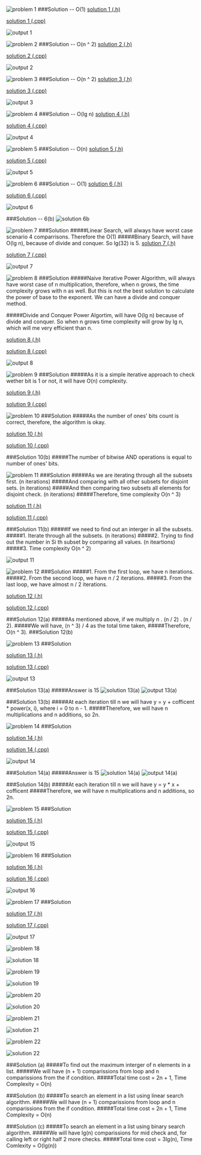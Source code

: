 ![problem 1](https://github.com/cpp-rakesh/DiscreteMathematicsAndItsApplications/blob/master/Chapter_3_Algorithms/3.3_Complexity_Of_Algorithms/Exercises/repo/images/problem_1.jpg)
###Solution -- O(1)
[solution 1 (.h)](https://github.com/cpp-rakesh/DiscreteMathematicsAndItsApplications/tree/master/Chapter_3_Algorithms/3.3_Complexity_Of_Algorithms/Exercises/repo/source/source/inc/Solution_1.h)

[solution 1 (.cpp)](https://github.com/cpp-rakesh/DiscreteMathematicsAndItsApplications/tree/master/Chapter_3_Algorithms/3.3_Complexity_Of_Algorithms/Exercises/repo/source/source/src/Solution_1.cpp)

![output 1](https://github.com/cpp-rakesh/DiscreteMathematicsAndItsApplications/blob/master/Chapter_3_Algorithms/3.3_Complexity_Of_Algorithms/Exercises/repo/images/output_1.jpg)


![problem 2](https://github.com/cpp-rakesh/DiscreteMathematicsAndItsApplications/blob/master/Chapter_3_Algorithms/3.3_Complexity_Of_Algorithms/Exercises/repo/images/problem_2.jpg)
###Solution -- O(n ^ 2)
[solution 2 (.h)](https://github.com/cpp-rakesh/DiscreteMathematicsAndItsApplications/tree/master/Chapter_3_Algorithms/3.3_Complexity_Of_Algorithms/Exercises/repo/source/source/inc/Solution_2.h)

[solution 2 (.cpp)](https://github.com/cpp-rakesh/DiscreteMathematicsAndItsApplications/tree/master/Chapter_3_Algorithms/3.3_Complexity_Of_Algorithms/Exercises/repo/source/source/src/Solution_2.cpp)

![output 2](https://github.com/cpp-rakesh/DiscreteMathematicsAndItsApplications/blob/master/Chapter_3_Algorithms/3.3_Complexity_Of_Algorithms/Exercises/repo/images/output_2.jpg)


![problem 3](https://github.com/cpp-rakesh/DiscreteMathematicsAndItsApplications/blob/master/Chapter_3_Algorithms/3.3_Complexity_Of_Algorithms/Exercises/repo/images/problem_3.jpg)
###Solution -- O(n ^ 2)
[solution 3 (.h)](https://github.com/cpp-rakesh/DiscreteMathematicsAndItsApplications/tree/master/Chapter_3_Algorithms/3.3_Complexity_Of_Algorithms/Exercises/repo/source/source/inc/Solution_3.h)

[solution 3 (.cpp)](https://github.com/cpp-rakesh/DiscreteMathematicsAndItsApplications/tree/master/Chapter_3_Algorithms/3.3_Complexity_Of_Algorithms/Exercises/repo/source/source/src/Solution_3.cpp)

![output 3](https://github.com/cpp-rakesh/DiscreteMathematicsAndItsApplications/blob/master/Chapter_3_Algorithms/3.3_Complexity_Of_Algorithms/Exercises/repo/images/output_3.jpg)


![problem 4](https://github.com/cpp-rakesh/DiscreteMathematicsAndItsApplications/blob/master/Chapter_3_Algorithms/3.3_Complexity_Of_Algorithms/Exercises/repo/images/problem_4.jpg)
###Solution -- O(lg n)
[solution 4 (.h)](https://github.com/cpp-rakesh/DiscreteMathematicsAndItsApplications/tree/master/Chapter_3_Algorithms/3.3_Complexity_Of_Algorithms/Exercises/repo/source/source/inc/Solution_4.h)

[solution 4 (.cpp)](https://github.com/cpp-rakesh/DiscreteMathematicsAndItsApplications/tree/master/Chapter_3_Algorithms/3.3_Complexity_Of_Algorithms/Exercises/repo/source/source/src/Solution_4.cpp)

![output 4](https://github.com/cpp-rakesh/DiscreteMathematicsAndItsApplications/blob/master/Chapter_3_Algorithms/3.3_Complexity_Of_Algorithms/Exercises/repo/images/output_4.jpg)


![problem 5](https://github.com/cpp-rakesh/DiscreteMathematicsAndItsApplications/blob/master/Chapter_3_Algorithms/3.3_Complexity_Of_Algorithms/Exercises/repo/images/problem_5.jpg)
###Solution -- O(n)
[solution 5 (.h)](https://github.com/cpp-rakesh/DiscreteMathematicsAndItsApplications/tree/master/Chapter_3_Algorithms/3.3_Complexity_Of_Algorithms/Exercises/repo/source/source/inc/Solution_5.h)

[solution 5 (.cpp)](https://github.com/cpp-rakesh/DiscreteMathematicsAndItsApplications/tree/master/Chapter_3_Algorithms/3.3_Complexity_Of_Algorithms/Exercises/repo/source/source/src/Solution_5.cpp)

![output 5](https://github.com/cpp-rakesh/DiscreteMathematicsAndItsApplications/blob/master/Chapter_3_Algorithms/3.3_Complexity_Of_Algorithms/Exercises/repo/images/output_5.jpg)


![problem 6](https://github.com/cpp-rakesh/DiscreteMathematicsAndItsApplications/blob/master/Chapter_3_Algorithms/3.3_Complexity_Of_Algorithms/Exercises/repo/images/problem_6.jpg)
###Solution -- O(1)
[solution 6 (.h)](https://github.com/cpp-rakesh/DiscreteMathematicsAndItsApplications/tree/master/Chapter_3_Algorithms/3.3_Complexity_Of_Algorithms/Exercises/repo/source/source/inc/Solution_6.h)

[solution 6 (.cpp)](https://github.com/cpp-rakesh/DiscreteMathematicsAndItsApplications/tree/master/Chapter_3_Algorithms/3.3_Complexity_Of_Algorithms/Exercises/repo/source/source/src/Solution_6.cpp)

![output 6](https://github.com/cpp-rakesh/DiscreteMathematicsAndItsApplications/blob/master/Chapter_3_Algorithms/3.3_Complexity_Of_Algorithms/Exercises/repo/images/output_6.jpg)

###Solution -- 6(b)
![solution 6b](https://github.com/cpp-rakesh/DiscreteMathematicsAndItsApplications/blob/master/Chapter_3_Algorithms/3.3_Complexity_Of_Algorithms/Exercises/repo/images/solution_6_b.jpg)


![problem 7](https://github.com/cpp-rakesh/DiscreteMathematicsAndItsApplications/blob/master/Chapter_3_Algorithms/3.3_Complexity_Of_Algorithms/Exercises/repo/images/problem_7.jpg)
###Solution
#####Linear Search, will always have worst case scenario 4 comparrisons. Therefore the O(1)
#####Binary Search, will have O(lg n), because of divide and conquer. So lg(32) is 5.
[solution 7 (.h)](https://github.com/cpp-rakesh/DiscreteMathematicsAndItsApplications/tree/master/Chapter_3_Algorithms/3.3_Complexity_Of_Algorithms/Exercises/repo/source/source/inc/Solution_7.h)

[solution 7 (.cpp)](https://github.com/cpp-rakesh/DiscreteMathematicsAndItsApplications/tree/master/Chapter_3_Algorithms/3.3_Complexity_Of_Algorithms/Exercises/repo/source/source/src/Solution_7.cpp)

![output 7](https://github.com/cpp-rakesh/DiscreteMathematicsAndItsApplications/blob/master/Chapter_3_Algorithms/3.3_Complexity_Of_Algorithms/Exercises/repo/images/output_7.jpg)


![problem 8](https://github.com/cpp-rakesh/DiscreteMathematicsAndItsApplications/blob/master/Chapter_3_Algorithms/3.3_Complexity_Of_Algorithms/Exercises/repo/images/problem_8.jpg)
###Solution
#####Naive Iterative Power Algorithm, will always have worst case of n multiplication,
therefore, when n grows, the time complexity grows with n as well. But this is not the best solution
to calculate the power of base to the exponent. We can have a divide and conquer method.

#####Divide and Conquer Power Algortim, will have O(lg n) because of divide and conquer.
So when n grows time complexity will grow by lg n, which will me very efficient than n.

[solution 8 (.h)](https://github.com/cpp-rakesh/DiscreteMathematicsAndItsApplications/tree/master/Chapter_3_Algorithms/3.3_Complexity_Of_Algorithms/Exercises/repo/source/source/inc/Solution_8.h)

[solution 8 (.cpp)](https://github.com/cpp-rakesh/DiscreteMathematicsAndItsApplications/tree/master/Chapter_3_Algorithms/3.3_Complexity_Of_Algorithms/Exercises/repo/source/source/src/Solution_8.cpp)

![output 8](https://github.com/cpp-rakesh/DiscreteMathematicsAndItsApplications/blob/master/Chapter_3_Algorithms/3.3_Complexity_Of_Algorithms/Exercises/repo/images/output_8.jpg)


![problem 9](https://github.com/cpp-rakesh/DiscreteMathematicsAndItsApplications/blob/master/Chapter_3_Algorithms/3.3_Complexity_Of_Algorithms/Exercises/repo/images/problem_9.jpg)
###Solution
#####As it is a simple iterative approach to check wether bit is 1 or not, it will have O(n) complexity.

[solution 9 (.h)](https://github.com/cpp-rakesh/DiscreteMathematicsAndItsApplications/tree/master/Chapter_3_Algorithms/3.3_Complexity_Of_Algorithms/Exercises/repo/source/source/inc/Solution_9.h)

[solution 9 (.cpp)](https://github.com/cpp-rakesh/DiscreteMathematicsAndItsApplications/tree/master/Chapter_3_Algorithms/3.3_Complexity_Of_Algorithms/Exercises/repo/source/source/src/Solution_9.cpp)


![problem 10](https://github.com/cpp-rakesh/DiscreteMathematicsAndItsApplications/blob/master/Chapter_3_Algorithms/3.3_Complexity_Of_Algorithms/Exercises/repo/images/problem_10.jpg)
###Solution
#####As the number of ones' bits count is correct, therefore, the algorithm is okay.

[solution 10 (.h)](https://github.com/cpp-rakesh/DiscreteMathematicsAndItsApplications/tree/master/Chapter_3_Algorithms/3.3_Complexity_Of_Algorithms/Exercises/repo/source/source/inc/Solution_10.h)

[solution 10 (.cpp)](https://github.com/cpp-rakesh/DiscreteMathematicsAndItsApplications/tree/master/Chapter_3_Algorithms/3.3_Complexity_Of_Algorithms/Exercises/repo/source/source/src/Solution_10.cpp)

###Solution 10(b)
#####The number of bitwise AND operations is equal to number of ones' bits.



![problem 11](https://github.com/cpp-rakesh/DiscreteMathematicsAndItsApplications/blob/master/Chapter_3_Algorithms/3.3_Complexity_Of_Algorithms/Exercises/repo/images/problem_11.jpg)
###Solution
#####As we are iterating through all the subsets first. (n iterations)
#####And comparing with all other subsets for disjoint sets. (n iterations)
#####And then comparing two subsets all elements for disjoint check. (n iterations)
#####Therefore, time complexity O(n ^ 3)

[solution 11 (.h)](https://github.com/cpp-rakesh/DiscreteMathematicsAndItsApplications/tree/master/Chapter_3_Algorithms/3.3_Complexity_Of_Algorithms/Exercises/repo/source/source/inc/Solution_11.h)

[solution 11 (.cpp)](https://github.com/cpp-rakesh/DiscreteMathematicsAndItsApplications/tree/master/Chapter_3_Algorithms/3.3_Complexity_Of_Algorithms/Exercises/repo/source/source/src/Solution_11.cpp)

###Solution 11(b)
#####If we need to find out an interger in all the subsets.
#####1. Iterate through all the subsets. (n iterations)
#####2. Trying to find out the number in Si th subset by comparing all values. (n iteartions)
#####3. Time complexity O(n ^ 2)

![output 11](https://github.com/cpp-rakesh/DiscreteMathematicsAndItsApplications/blob/master/Chapter_3_Algorithms/3.3_Complexity_Of_Algorithms/Exercises/repo/images/output_11.jpg)


![problem 12](https://github.com/cpp-rakesh/DiscreteMathematicsAndItsApplications/blob/master/Chapter_3_Algorithms/3.3_Complexity_Of_Algorithms/Exercises/repo/images/problem_12.jpg)
###Solution
#####1. From the first loop, we have n iterations.
#####2. From the second loop, we have n / 2 iterations.
#####3. From the last loop, we have almost n / 2 iterations.

[solution 12 (.h)](https://github.com/cpp-rakesh/DiscreteMathematicsAndItsApplications/tree/master/Chapter_3_Algorithms/3.3_Complexity_Of_Algorithms/Exercises/repo/source/source/inc/Solution_12.h)

[solution 12 (.cpp)](https://github.com/cpp-rakesh/DiscreteMathematicsAndItsApplications/tree/master/Chapter_3_Algorithms/3.3_Complexity_Of_Algorithms/Exercises/repo/source/source/src/Solution_12.cpp)

###Solution 12(a)
#####As mentioned above, if we multiply n . (n / 2) . (n / 2).
#####We will have, (n ^ 3) / 4 as the total time taken,
#####Therefore, O(n ^ 3).
###Solution 12(b)


![problem 13](https://github.com/cpp-rakesh/DiscreteMathematicsAndItsApplications/blob/master/Chapter_3_Algorithms/3.3_Complexity_Of_Algorithms/Exercises/repo/images/problem_13.jpg)
###Solution

[solution 13 (.h)](https://github.com/cpp-rakesh/DiscreteMathematicsAndItsApplications/tree/master/Chapter_3_Algorithms/3.3_Complexity_Of_Algorithms/Exercises/repo/source/source/inc/Solution_13.h)

[solution 13 (.cpp)](https://github.com/cpp-rakesh/DiscreteMathematicsAndItsApplications/tree/master/Chapter_3_Algorithms/3.3_Complexity_Of_Algorithms/Exercises/repo/source/source/src/Solution_13.cpp)

![output 13](https://github.com/cpp-rakesh/DiscreteMathematicsAndItsApplications/blob/master/Chapter_3_Algorithms/3.3_Complexity_Of_Algorithms/Exercises/repo/images/output_13.jpg)

###Solution 13(a)
#####Answer is 15
![solution 13(a)](https://github.com/cpp-rakesh/DiscreteMathematicsAndItsApplications/blob/master/Chapter_3_Algorithms/3.3_Complexity_Of_Algorithms/Exercises/repo/images/solution_13_a.jpg)
![output 13(a)](https://github.com/cpp-rakesh/DiscreteMathematicsAndItsApplications/blob/master/Chapter_3_Algorithms/3.3_Complexity_Of_Algorithms/Exercises/repo/images/output_13_a.jpg)

###Solution 13(b)
#####At each iteration till n we will have y = y + cofficent * power(x, i), where i = 0 to n - 1.
#####Therefore, we will have n multiplications and n additions, so 2n.


![problem 14](https://github.com/cpp-rakesh/DiscreteMathematicsAndItsApplications/blob/master/Chapter_3_Algorithms/3.3_Complexity_Of_Algorithms/Exercises/repo/images/problem_14.jpg)
###Solution

[solution 14 (.h)](https://github.com/cpp-rakesh/DiscreteMathematicsAndItsApplications/tree/master/Chapter_3_Algorithms/3.3_Complexity_Of_Algorithms/Exercises/repo/source/source/inc/Solution_14.h)

[solution 14 (.cpp)](https://github.com/cpp-rakesh/DiscreteMathematicsAndItsApplications/tree/master/Chapter_3_Algorithms/3.3_Complexity_Of_Algorithms/Exercises/repo/source/source/src/Solution_14.cpp)

![output 14](https://github.com/cpp-rakesh/DiscreteMathematicsAndItsApplications/blob/master/Chapter_3_Algorithms/3.3_Complexity_Of_Algorithms/Exercises/repo/images/output_14.jpg)

###Solution 14(a)
#####Answer is 15
![solution 14(a)](https://github.com/cpp-rakesh/DiscreteMathematicsAndItsApplications/blob/master/Chapter_3_Algorithms/3.3_Complexity_Of_Algorithms/Exercises/repo/images/solution_14_a.jpg)
![output 14(a)](https://github.com/cpp-rakesh/DiscreteMathematicsAndItsApplications/blob/master/Chapter_3_Algorithms/3.3_Complexity_Of_Algorithms/Exercises/repo/images/output_14_a.jpg)

###Solution 14(b)
#####At each iteration till n we will have y = y * x  + cofficent
#####Therefore, we will have n multiplications and n additions, so 2n.


![problem 15](https://github.com/cpp-rakesh/DiscreteMathematicsAndItsApplications/blob/master/Chapter_3_Algorithms/3.3_Complexity_Of_Algorithms/Exercises/repo/images/problem_15.jpg)
###Solution

[solution 15 (.h)](https://github.com/cpp-rakesh/DiscreteMathematicsAndItsApplications/tree/master/Chapter_3_Algorithms/3.3_Complexity_Of_Algorithms/Exercises/repo/source/source/inc/Solution_15.h)

[solution 15 (.cpp)](https://github.com/cpp-rakesh/DiscreteMathematicsAndItsApplications/tree/master/Chapter_3_Algorithms/3.3_Complexity_Of_Algorithms/Exercises/repo/source/source/src/Solution_15.cpp)

![output 15](https://github.com/cpp-rakesh/DiscreteMathematicsAndItsApplications/blob/master/Chapter_3_Algorithms/3.3_Complexity_Of_Algorithms/Exercises/repo/images/output_15.jpg)


![problem 16](https://github.com/cpp-rakesh/DiscreteMathematicsAndItsApplications/blob/master/Chapter_3_Algorithms/3.3_Complexity_Of_Algorithms/Exercises/repo/images/problem_16.jpg)
###Solution

[solution 16 (.h)](https://github.com/cpp-rakesh/DiscreteMathematicsAndItsApplications/tree/master/Chapter_3_Algorithms/3.3_Complexity_Of_Algorithms/Exercises/repo/source/source/inc/Solution_16.h)

[solution 16 (.cpp)](https://github.com/cpp-rakesh/DiscreteMathematicsAndItsApplications/tree/master/Chapter_3_Algorithms/3.3_Complexity_Of_Algorithms/Exercises/repo/source/source/src/Solution_16.cpp)

![output 16](https://github.com/cpp-rakesh/DiscreteMathematicsAndItsApplications/blob/master/Chapter_3_Algorithms/3.3_Complexity_Of_Algorithms/Exercises/repo/images/output_16.jpg)


![problem 17](https://github.com/cpp-rakesh/DiscreteMathematicsAndItsApplications/blob/master/Chapter_3_Algorithms/3.3_Complexity_Of_Algorithms/Exercises/repo/images/problem_17.jpg)
###Solution

[solution 17 (.h)](https://github.com/cpp-rakesh/DiscreteMathematicsAndItsApplications/tree/master/Chapter_3_Algorithms/3.3_Complexity_Of_Algorithms/Exercises/repo/source/source/inc/Solution_17.h)

[solution 17 (.cpp)](https://github.com/cpp-rakesh/DiscreteMathematicsAndItsApplications/tree/master/Chapter_3_Algorithms/3.3_Complexity_Of_Algorithms/Exercises/repo/source/source/src/Solution_17.cpp)

![output 17](https://github.com/cpp-rakesh/DiscreteMathematicsAndItsApplications/blob/master/Chapter_3_Algorithms/3.3_Complexity_Of_Algorithms/Exercises/repo/images/output_17.jpg)


![problem 18](https://github.com/cpp-rakesh/DiscreteMathematicsAndItsApplications/blob/master/Chapter_3_Algorithms/3.3_Complexity_Of_Algorithms/Exercises/repo/images/problem_18.jpg)

![solution 18](https://github.com/cpp-rakesh/DiscreteMathematicsAndItsApplications/blob/master/Chapter_3_Algorithms/3.3_Complexity_Of_Algorithms/Exercises/repo/images/solution_18.jpg)


![problem 19](https://github.com/cpp-rakesh/DiscreteMathematicsAndItsApplications/blob/master/Chapter_3_Algorithms/3.3_Complexity_Of_Algorithms/Exercises/repo/images/problem_19.jpg)

![solution 19](https://github.com/cpp-rakesh/DiscreteMathematicsAndItsApplications/blob/master/Chapter_3_Algorithms/3.3_Complexity_Of_Algorithms/Exercises/repo/images/solution_19.jpg)


![problem 20](https://github.com/cpp-rakesh/DiscreteMathematicsAndItsApplications/blob/master/Chapter_3_Algorithms/3.3_Complexity_Of_Algorithms/Exercises/repo/images/problem_20.jpg)

![solution 20](https://github.com/cpp-rakesh/DiscreteMathematicsAndItsApplications/blob/master/Chapter_3_Algorithms/3.3_Complexity_Of_Algorithms/Exercises/repo/images/solution_20.jpg)


![problem 21](https://github.com/cpp-rakesh/DiscreteMathematicsAndItsApplications/blob/master/Chapter_3_Algorithms/3.3_Complexity_Of_Algorithms/Exercises/repo/images/problem_21.jpg)

![solution 21](https://github.com/cpp-rakesh/DiscreteMathematicsAndItsApplications/blob/master/Chapter_3_Algorithms/3.3_Complexity_Of_Algorithms/Exercises/repo/images/solution_21.jpg)


![problem 22](https://github.com/cpp-rakesh/DiscreteMathematicsAndItsApplications/blob/master/Chapter_3_Algorithms/3.3_Complexity_Of_Algorithms/Exercises/repo/images/problem_22.jpg)

![solution 22](https://github.com/cpp-rakesh/DiscreteMathematicsAndItsApplications/blob/master/Chapter_3_Algorithms/3.3_Complexity_Of_Algorithms/Exercises/repo/images/solution_22.jpg)

###Solution (a)
#####To find out the maximum interger of n elements in a list.
#####We will have (n + 1) comparissions from loop and n comparissions from the if condition.
#####Total time cost = 2n + 1, Time Complexity = O(n)

###Solution (b)
#####To search an element in a list using linear search algorithm.
#####We will have (n + 1) comparissions from loop and n comparissions from the if condition.
#####Total time cost = 2n + 1, Time Complexity = O(n)

###Solution (c)
#####To search an element in a list using binary search algorithm.
#####We will have lg(n) comparissions for mid check and, for calling left or right half 2 more checks.
#####Total time cost = 3lg(n), Time Comlexity = O(lg(n))


